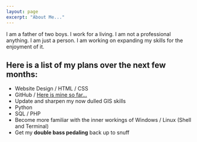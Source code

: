 ```yaml
---
layout: page
excerpt: "About Me..."
---
```


I am a father of two boys. I work for a living. I am not a professional anything. I am just a person. I am working on expanding my skills for the enjoyment of it. 

## Here is a list of my plans over the next few months:

- Website Design / HTML / CSS
- GitHub / [Here is mine so far...](https://dirkles68.github.io/)
- Update and sharpen my now dulled GIS skills
- Python
- SQL / PHP
- Become more familiar with the inner workings of Windows / Linux (Shell and Terminal)
- Get my __double bass pedaling__ back up to snuff
